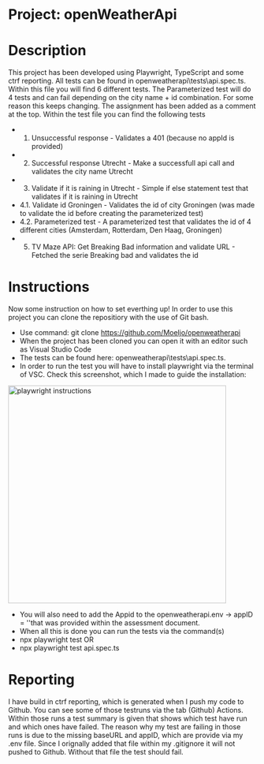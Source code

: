 # Project: openWeatherApi 

# Description
This project has been developed using Playwright, TypeScript and some ctrf reporting. All tests can be found in openweatherapi\tests\api.spec.ts. Within this file you will
find 6 different tests. The Parameterized test will do 4 tests and can fail depending on the city name + id combination. For some reason this keeps changing. The assignment has
been added as a comment at the top. Within the test file you can find the following tests
- 1. Unsuccessful response - Validates a 401 (because no appId is provided)
- 2. Successful response Utrecht - Make a successfull api call and validates the city name Utrecht
- 3. Validate if it is raining in Utrecht - Simple if else statement test that validates if it is raining in Utrecht
- 4.1. Validate id Groningen - Validates the id of city Groningen (was made to validate the id before creating the parameterized test)
- 4.2. Parameterized test - A parameterized test that validates the id of 4 different cities (Amsterdam, Rotterdam, Den Haag, Groningen)
- 5. TV Maze API: Get Breaking Bad information and validate URL - Fetched the serie Breaking bad and validates the id

# Instructions
Now some instruction on how to set everthing up! In order to use this project you can clone the repositiory with the use of Git bash. 
- Use command: git clone https://github.com/Moeljo/openweatherapi
- When the project has been cloned you can open it with an editor such as Visual Studio Code
- The tests can be found here: openweatherapi\tests\api.spec.ts.
- In order to run the test you will have to install playwright via the terminal of VSC. Check this screenshot, which I made to guide the installation:

<img width="442" alt="playwright instructions" src="https://github.com/user-attachments/assets/b70b8432-e2e9-471b-9810-535536ba6a96">

- You will also need to add the Appid to the openweatherapi\.env -> appID = ''that was provided within the assessment document. 
- When all this is done you can run the tests via the command(s)
- npx playwright test 
OR
- npx playwright test api.spec.ts

# Reporting 
I have build in ctrf reporting, which is generated when I push my code to Github. You can see some of those testruns via the tab (Github) Actions. Within those runs a 
test summary is given that shows which test have run and which ones have failed. The reason why my test are failing in those runs is due to the missing 
baseURL and appID, which are provide via my .env file. Since I orignally added that file within my .gitignore it will not pushed to Github. Without that file the test should fail. 

